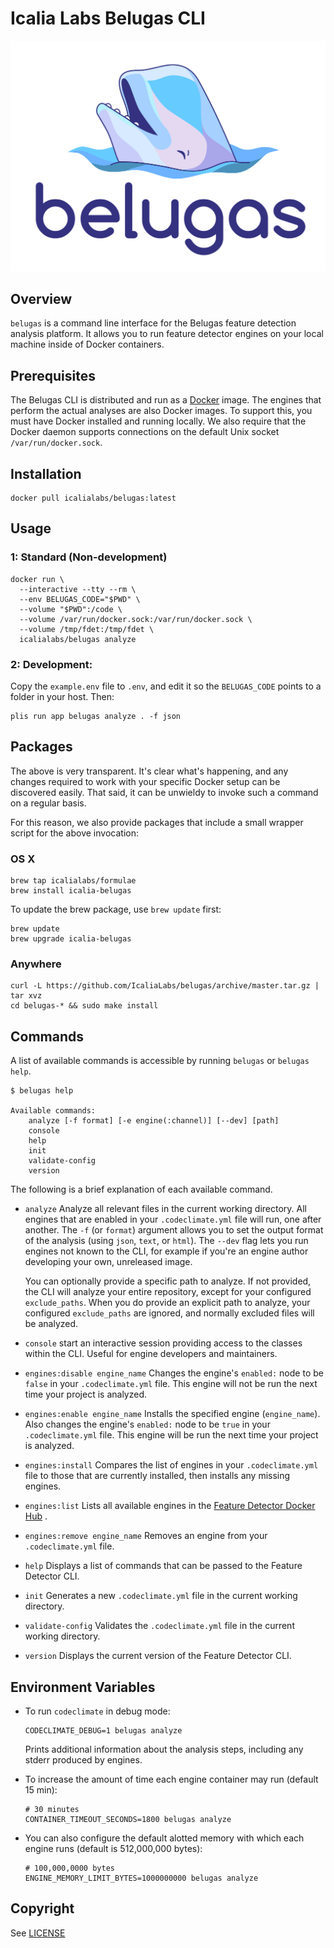 # Icalia Labs Belugas CLI

![belugas](belugas.png)

## Overview

`belugas` is a command line interface for the Belugas feature detection analysis
platform. It allows you to run feature detector engines on your local machine inside
of Docker containers.

## Prerequisites

The Belugas CLI is distributed and run as a [Docker](https://www.docker.com) image. The engines that
perform the actual analyses are also Docker images. To support this, you must have Docker installed
and running locally. We also require that the Docker daemon supports connections
on the default Unix socket `/var/run/docker.sock`.

## Installation

```console
docker pull icalialabs/belugas:latest
```

## Usage

### 1: Standard (Non-development)
```console
docker run \
  --interactive --tty --rm \
  --env BELUGAS_CODE="$PWD" \
  --volume "$PWD":/code \
  --volume /var/run/docker.sock:/var/run/docker.sock \
  --volume /tmp/fdet:/tmp/fdet \
  icalialabs/belugas analyze
```

### 2: Development:

Copy the `example.env` file to `.env`, and edit it so the `BELUGAS_CODE` points to a folder in your
host. Then:

```
plis run app belugas analyze . -f json
```

## Packages

The above is very transparent. It's clear what's happening, and any changes required to work with
your specific Docker setup can be discovered easily. That said, it can be unwieldy to invoke such a
command on a regular basis.

For this reason, we also provide packages that include a small wrapper script for the above
invocation:

### OS X

```console
brew tap icalialabs/formulae
brew install icalia-belugas
```

To update the brew package, use `brew update` first:

```console
brew update
brew upgrade icalia-belugas
```

### Anywhere

```console
curl -L https://github.com/IcaliaLabs/belugas/archive/master.tar.gz | tar xvz
cd belugas-* && sudo make install
```

## Commands

A list of available commands is accessible by running `belugas` or
`belugas help`.

```console
$ belugas help

Available commands:
    analyze [-f format] [-e engine(:channel)] [--dev] [path]
    console
    help
    init
    validate-config
    version
```

The following is a brief explanation of each available command.

* `analyze`
  Analyze all relevant files in the current working directory. All
  engines that are enabled in your `.codeclimate.yml` file will run, one after
  another. The `-f` (or `format`) argument allows you to set the output format of
  the analysis (using `json`, `text`, or `html`). The `--dev` flag lets you run
  engines not known to the CLI, for example if you're an engine author developing
  your own, unreleased image.

  You can optionally provide a specific path to analyze. If not provided, the
  CLI will analyze your entire repository, except for your configured
  `exclude_paths`. When you do provide an explicit path to analyze, your
  configured `exclude_paths` are ignored, and normally excluded files will be
  analyzed.
* `console`
  start an interactive session providing access to the classes
  within the CLI. Useful for engine developers and maintainers.
* `engines:disable engine_name`
  Changes the engine's `enabled:` node to be `false` in your `.codeclimate.yml`
  file. This engine will not be run the next time your project is analyzed.
* `engines:enable engine_name`
  Installs the specified engine (`engine_name`). Also changes the engine's
  `enabled:` node to be `true` in your `.codeclimate.yml` file. This engine
  will be run the next time your project is analyzed.
* `engines:install`
  Compares the list of engines in your `.codeclimate.yml` file to those that
  are currently installed, then installs any missing engines.
* `engines:list`
  Lists all available engines in the
  [Feature Detector Docker Hub](https://hub.docker.com/u/codeclimate/)
  .
* `engines:remove engine_name`
  Removes an engine from your `.codeclimate.yml` file.
* `help`
  Displays a list of commands that can be passed to the Feature Detector CLI.
* `init`
  Generates a new `.codeclimate.yml` file in the current working directory.
* `validate-config`
  Validates the `.codeclimate.yml` file in the current working directory.
* `version`
  Displays the current version of the Feature Detector CLI.

## Environment Variables

* To run `codeclimate` in debug mode:

  ```
  CODECLIMATE_DEBUG=1 belugas analyze
  ```

  Prints additional information about the analysis steps, including any stderr
  produced by engines.

* To increase the amount of time each engine container may run (default 15 min):

  ```
  # 30 minutes
  CONTAINER_TIMEOUT_SECONDS=1800 belugas analyze
  ```

* You can also configure the default alotted memory with which each engine runs
  (default is 512,000,000 bytes):

  ```
  # 100,000,0000 bytes
  ENGINE_MEMORY_LIMIT_BYTES=1000000000 belugas analyze
  ```

## Copyright

See [LICENSE](LICENSE)
